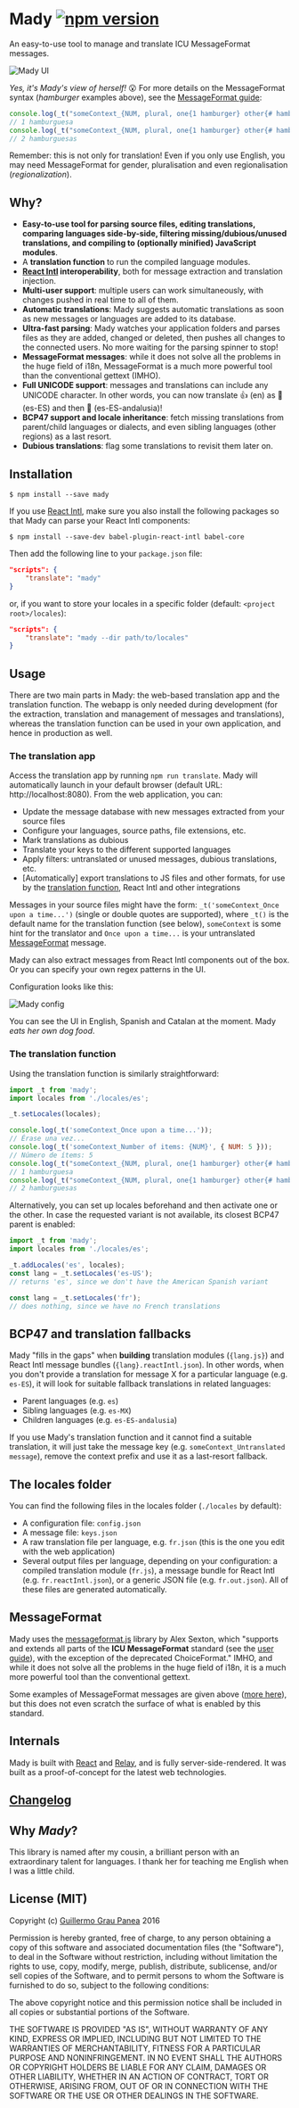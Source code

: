 # Mady [![npm version](https://img.shields.io/npm/v/mady.svg)](https://www.npmjs.com/package/mady)

An easy-to-use tool to manage and translate ICU MessageFormat messages.

![Mady UI](https://raw.githubusercontent.com/guigrpa/mady/master/docs/01-ui.png)

*Yes, it's Mady's view of herself!* :open_mouth: For more details on the MessageFormat syntax (*hamburger* examples above), see the [MessageFormat guide](https://messageformat.github.io/guide/):

```js
console.log(_t("someContext_{NUM, plural, one{1 hamburger} other{# hamburgers}}", { NUM: 1 }));
// 1 hamburguesa
console.log(_t("someContext_{NUM, plural, one{1 hamburger} other{# hamburgers}}", { NUM: 2 }));
// 2 hamburguesas
```

Remember: this is not only for translation! Even if you only use English, you may need MessageFormat for gender, pluralisation and even regionalisation (*regionalization*).

## Why?

* **Easy-to-use tool for parsing source files, editing translations, comparing languages side-by-side, filtering missing/dubious/unused translations, and compiling to (optionally minified) JavaScript modules**.
* A **translation function** to run the compiled language modules.
* **[React Intl](https://github.com/yahoo/react-intl) interoperability**, both for message extraction and translation injection.
* **Multi-user support**: multiple users can work simultaneously, with changes pushed in real time to all of them.
* **Automatic translations**: Mady suggests automatic translations as soon as new messages or languages are added to its database.
* **Ultra-fast parsing**: Mady watches your application folders and parses files as they are added, changed or deleted, then pushes all changes to the connected users. No more waiting for the parsing spinner to stop!
* **MessageFormat messages**: while it does not solve all the problems in the huge field of i18n, MessageFormat is a much more powerful tool than the conventional gettext (IMHO).
* **Full UNICODE support**: messages and translations can include any UNICODE character. In other words, you can now translate 👍 (en) as 👏 (es-ES) and then 💃 (es-ES-andalusia)!
* **BCP47 support and locale inheritance**: fetch missing translations from parent/child languages or dialects, and even sibling languages (other regions) as a last resort.
* **Dubious translations**: flag some translations to revisit them later on.

## Installation

```
$ npm install --save mady
```

If you use [React Intl](https://github.com/yahoo/react-intl), make sure you also install the following packages so that Mady can parse your React Intl components:

```
$ npm install --save-dev babel-plugin-react-intl babel-core
```

Then add the following line to your `package.json` file:

```json
"scripts": {
    "translate": "mady"
}
```

or, if you want to store your locales in a specific folder (default: `<project root>/locales`):

```json
"scripts": {
    "translate": "mady --dir path/to/locales"
}
```


## Usage

There are two main parts in Mady: the web-based translation app and the translation function. The webapp is only needed during development (for the extraction, translation and management of messages and translations), whereas the translation function can be used in your own application, and hence in production as well.


### The translation app

Access the translation app by running `npm run translate`. Mady will automatically launch in your default browser (default URL: http://localhost:8080). From the web application, you can:

* Update the message database with new messages extracted from your source files
* Configure your languages, source paths, file extensions, etc.
* Mark translations as dubious
* Translate your keys to the different supported languages
* Apply filters: untranslated or unused messages, dubious translations, etc.
* [Automatically] export translations to JS files and other formats, for use by the [translation function](#the-translation-function), React Intl and other integrations

Messages in your source files might have the form: `_t('someContext_Once upon a time...')` (single or double quotes are supported), where `_t()` is the default name for the translation function (see below), `someContext` is some hint for the translator and `Once upon a time...` is your untranslated [MessageFormat](#messageformat) message.

Mady can also extract messages from React Intl components out of the box. Or you can specify your own regex patterns in the UI.

Configuration looks like this:

![Mady config](https://raw.githubusercontent.com/guigrpa/mady/master/docs/02-config.png)

You can see the UI in English, Spanish and Catalan at the moment. Mady *eats her own dog food*.


### The translation function

Using the translation function is similarly straightforward:

```js
import _t from 'mady';
import locales from './locales/es';

_t.setLocales(locales);

console.log(_t('someContext_Once upon a time...'));
// Érase una vez...
console.log(_t('someContext_Number of items: {NUM}', { NUM: 5 }));
// Número de ítems: 5
console.log(_t("someContext_{NUM, plural, one{1 hamburger} other{# hamburgers} }", { NUM: 1 }));
// 1 hamburguesa
console.log(_t("someContext_{NUM, plural, one{1 hamburger} other{# hamburgers} }", { NUM: 2 }));
// 2 hamburguesas
```

Alternatively, you can set up locales beforehand and then activate one or the other. In case the requested variant is not available, its closest BCP47 parent is enabled:

```js
import _t from 'mady';
import locales from './locales/es';

_t.addLocales('es', locales);
const lang = _t.setLocales('es-US');
// returns 'es', since we don't have the American Spanish variant

const lang = _t.setLocales('fr');
// does nothing, since we have no French translations
```


## BCP47 and translation fallbacks

Mady "fills in the gaps" when **building** translation modules (`{lang.js}`) and React Intl message bundles (`{lang}.reactIntl.json`). In other words, when you don't provide a translation for message X for a particular language (e.g. `es-ES`), it will look for suitable fallback translations in related languages:

* Parent languages (e.g. `es`)
* Sibling languages (e.g. `es-MX`)
* Children languages (e.g. `es-ES-andalusia`)

If you use Mady's translation function and it cannot find a suitable translation, it will just take the message key (e.g. `someContext_Untranslated message`), remove the context prefix and use it as a last-resort fallback.


## The locales folder

You can find the following files in the locales folder (`./locales` by default):

* A configuration file: `config.json`
* A message file: `keys.json`
* A raw translation file per language, e.g. `fr.json` (this is the one you edit with the web application)
* Several output files per language, depending on your configuration: a compiled translation module (`fr.js`), a message bundle for React Intl (e.g. `fr.reactIntl.json`), or a generic JSON file (e.g. `fr.out.json`). All of these files are generated automatically.


## MessageFormat

Mady uses the [messageformat.js](https://github.com/SlexAxton/messageformat.js) library by Alex Sexton, which "supports and extends all parts of the **ICU MessageFormat** standard (see the [user guide](http://userguide.icu-project.org/formatparse/messages)), with the exception of the deprecated ChoiceFormat." IMHO, and while it does not solve all the problems in the huge field of i18n, it is a much more powerful tool than the conventional gettext.

Some examples of MessageFormat messages are given above ([more here](https://messageformat.github.io/guide/)), but this does not even scratch the surface of what is enabled by this standard.


## Internals

Mady is built with [React](https://facebook.github.io/react/) and [Relay](https://facebook.github.io/relay/), and is fully server-side-rendered. It was built as a proof-of-concept for the latest web technologies.


## [Changelog](https://github.com/guigrpa/mady/blob/master/CHANGELOG.md)


## Why *Mady*?

This library is named after my cousin, a brilliant person with an extraordinary talent for languages. I thank her for teaching me English when I was a little child.


## License (MIT)

Copyright (c) [Guillermo Grau Panea](https://github.com/guigrpa) 2016

Permission is hereby granted, free of charge, to any person obtaining a copy of this software and associated documentation files (the "Software"), to deal in the Software without restriction, including without limitation the rights to use, copy, modify, merge, publish, distribute, sublicense, and/or sell copies of the Software, and to permit persons to whom the Software is furnished to do so, subject to the following conditions:

The above copyright notice and this permission notice shall be included in all copies or substantial portions of the Software.

THE SOFTWARE IS PROVIDED "AS IS", WITHOUT WARRANTY OF ANY KIND, EXPRESS OR IMPLIED, INCLUDING BUT NOT LIMITED TO THE WARRANTIES OF MERCHANTABILITY, FITNESS FOR A PARTICULAR PURPOSE AND NONINFRINGEMENT. IN NO EVENT SHALL THE AUTHORS OR COPYRIGHT HOLDERS BE LIABLE FOR ANY CLAIM, DAMAGES OR OTHER LIABILITY, WHETHER IN AN ACTION OF CONTRACT, TORT OR OTHERWISE, ARISING FROM, OUT OF OR IN CONNECTION WITH THE SOFTWARE OR THE USE OR OTHER DEALINGS IN THE SOFTWARE.

